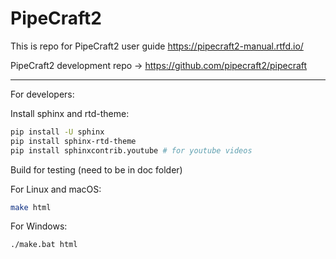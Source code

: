 # PipeCraft2

This is repo for PipeCraft2 user guide
https://pipecraft2-manual.rtfd.io/

PipeCraft2 development repo -> https://github.com/pipecraft2/pipecraft

______________________________________________________


For developers:

Install sphinx and rtd-theme:

```bash
pip install -U sphinx
pip install sphinx-rtd-theme
pip install sphinxcontrib.youtube # for youtube videos
```

Build for testing (need to be in doc folder)

For Linux and macOS:

```bash
make html
```

For Windows:

```bash
./make.bat html
```



